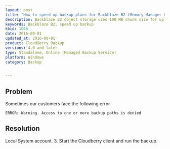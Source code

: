 ```yaml
---
layout: post
title: "How to speed up backup plans for Backblaze B2 (Memory Manager Usage)"
description: Backblaze B2 object storage uses 100 MB chunk size for upload large objects, what can cause slow speed for sizes larger 100Mb or lots of files at the same time.
keywords: Backblaze B2, speed up backup
kbid: 1046
date: 2016-09-01
updated_at: 2016-09-01
product: CloudBerry Backup
versions: 4.0 and later
type: Standalone, Online (Managed Backup Service)
platform: Windows
category: Backup


---
```

## Problem

Sometimes our customers face the following error 

``` ERROR: Warning. Access to one or more backup paths is denied ```

## Resolution

Local System account.
3. Start the Cloudberry client and run the backup.
